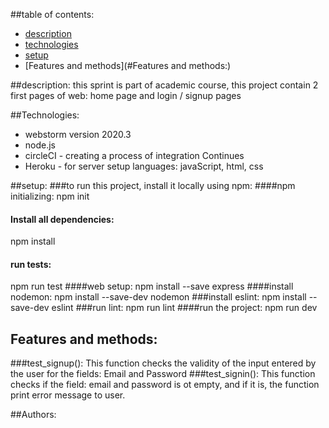 ##table of contents:
* [description](#description:)
* [technologies](#Technologies:)
* [setup](#setup:)
* [Features and methods](#Features and methods:)

##description:
this sprint is part of academic course, 
this project contain 2 first pages of web: home page and login / signup pages

##Technologies:
* webstorm version 2020.3
* node.js
* circleCI - creating a process of integration Continues
* Heroku - for server setup
languages: javaScript, html, css

##setup:
###to run this project, install it locally using npm:
####npm initializing:
npm init
#### Install all dependencies:
npm install
#### run tests:
npm run test
####web setup:
npm install --save  express
####install nodemon:
npm install --save-dev nodemon
###install eslint:
npm install --save-dev eslint
###run lint:
npm run lint
####run the project:
npm run dev

## Features and methods:
###test_signup():
This function checks the validity of the input entered by the user for the fields: Email and Password
###test_signin():
This function checks if the field: email and password is ot empty,
and if it is, the function print error message to user.

##Authors:



  